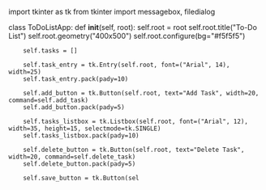 import tkinter as tk
from tkinter import messagebox, filedialog

class ToDoListApp:
    def __init__(self, root):
        self.root = root
        self.root.title("To-Do List")
        self.root.geometry("400x500")
        self.root.configure(bg="#f5f5f5")

        self.tasks = []

        self.task_entry = tk.Entry(self.root, font=("Arial", 14), width=25)
        self.task_entry.pack(pady=10)

        self.add_button = tk.Button(self.root, text="Add Task", width=20, command=self.add_task)
        self.add_button.pack(pady=5)

        self.tasks_listbox = tk.Listbox(self.root, font=("Arial", 12), width=35, height=15, selectmode=tk.SINGLE)
        self.tasks_listbox.pack(pady=10)

        self.delete_button = tk.Button(self.root, text="Delete Task", width=20, command=self.delete_task)
        self.delete_button.pack(pady=5)

        self.save_button = tk.Button(sel
